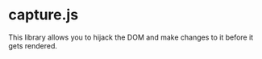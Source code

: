 # capture.js
This library allows you to hijack the DOM and make changes to it before it gets rendered.
